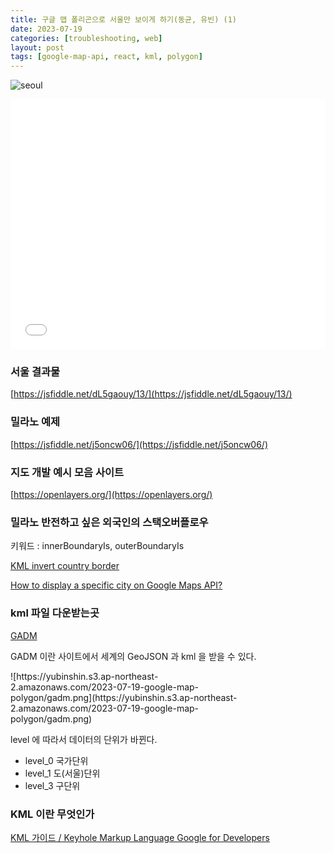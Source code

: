 ```yaml
---
title: 구글 맵 폴리곤으로 서울만 보이게 하기(동균, 유빈) (1)
date: 2023-07-19
categories: [troubleshooting, web]
layout: post
tags: [google-map-api, react, kml, polygon]
---
```


![seoul](https://yubinshin.s3.ap-northeast-2.amazonaws.com/2023-07-19-google-map-polygon/seoul.png)

<iframe width="100%" height="400" src="//jsfiddle.net/dL5gaouy/13/embedded/js,html,css,result/dark/" allowfullscreen="allowfullscreen" allowpaymentrequest frameborder="0"></iframe>

### 서울 결과물

[https://jsfiddle.net/dL5gaouy/13/](https://jsfiddle.net/dL5gaouy/13/)

### 밀라노 예제

[https://jsfiddle.net/j5oncw06/](https://jsfiddle.net/j5oncw06/)

### 지도 개발 예시 모음 사이트

[https://openlayers.org/](https://openlayers.org/)

### 밀라노 반전하고 싶은 외국인의 스택오버플로우

키워드 : innerBoundaryIs, outerBoundaryIs

[KML invert country border](https://stackoverflow.com/questions/35242944/kml-invert-country-border)

[How to display a specific city on Google Maps API?](https://stackoverflow.com/questions/54637798/how-to-display-a-specific-city-on-google-maps-api)

### kml 파일 다운받는곳

[GADM](https://gadm.org/download_country.html)

GADM 이란 사이트에서 세계의 GeoJSON 과 kml 을 받을 수 있다.

<div markdown="block" style="width: 80%;">
![https://yubinshin.s3.ap-northeast-2.amazonaws.com/2023-07-19-google-map-polygon/gadm.png](https://yubinshin.s3.ap-northeast-2.amazonaws.com/2023-07-19-google-map-polygon/gadm.png)
</div>

level 에 따라서 데이터의 단위가 바뀐다.

- level_0 국가단위
- level_1 도(서울)단위
- level_3 구단위

### KML 이란 무엇인가

[KML 가이드 / Keyhole Markup Language Google for Developers](https://developers.google.com/kml/documentation/kml_tut?hl=ko)
